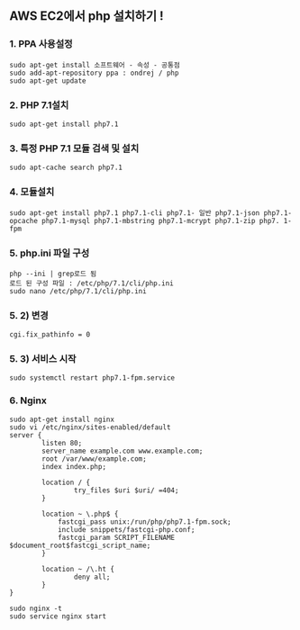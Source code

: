## AWS EC2에서 php 설치하기 !

### 1. PPA 사용설정

```
sudo apt-get install 소프트웨어 - 속성 - 공통점
sudo add-apt-repository ppa : ondrej / php
sudo apt-get update
```

### 2. PHP 7.1설치

```
sudo apt-get install php7.1
```

### 3. 특정 PHP 7.1 모듈 검색 및 설치

```
sudo apt-cache search php7.1
```

### 4. 모듈설치

```
sudo apt-get install php7.1 php7.1-cli php7.1- 일반 php7.1-json php7.1-opcache php7.1-mysql php7.1-mbstring php7.1-mcrypt php7.1-zip php7. 1-fpm
```

### 5. php.ini 파일 구성

```
php --ini | grep로드 됨
로드 된 구성 파일 : /etc/php/7.1/cli/php.ini
sudo nano /etc/php/7.1/cli/php.ini
```

### 5. 2) 변경

```
cgi.fix_pathinfo = 0
```

### 5. 3) 서비스 시작

```
sudo systemctl restart php7.1-fpm.service
```

### 6. Nginx 

```
sudo apt-get install nginx
sudo vi /etc/nginx/sites-enabled/default
server {
        listen 80;
        server_name example.com www.example.com;
        root /var/www/example.com;
        index index.php;

        location / {
                try_files $uri $uri/ =404;
        }

        location ~ \.php$ {
            fastcgi_pass unix:/run/php/php7.1-fpm.sock;
            include snippets/fastcgi-php.conf;
            fastcgi_param SCRIPT_FILENAME $document_root$fastcgi_script_name;
        }

        location ~ /\.ht {
                deny all;
        }
}
```

```
sudo nginx -t
sudo service nginx start
```

